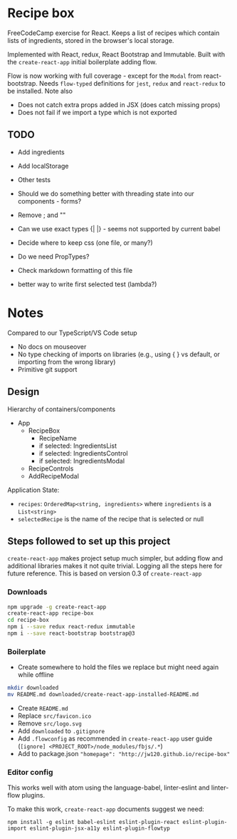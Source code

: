 # Recipe box

FreeCodeCamp exercise for React. Keeps a list of recipes which contain lists of ingredients, stored
in the browser's local storage.

Implemented with React, redux, React Bootstrap and Immutable. Built with the `create-react-app` initial boilerplate adding flow.

Flow is now working with full coverage - except for the `Modal` from react-bootstrap. Needs `flow-typed` definitions for `jest`, `redux` and `react-redux` to be installed. Note also

* Does not catch extra props added in JSX (does catch missing props)
* Does not fail if we import a type which is not exported

## TODO

* Add ingredients
* Add localStorage

* Other tests
* Should we do something better with threading state into our components - forms?
* Remove ; and ""
* Can we use exact types {| |} - seems not supported by current babel
* Decide where to keep css (one file, or many?)
* Do we need PropTypes?
* Check markdown formatting of this file
* better way to write first selected test (lambda?)

# Notes

Compared to our TypeScript/VS Code setup
* No docs on mouseover
* No type checking of imports on libraries (e.g., using { } vs default, or importing from the wrong library)
* Primitive git support

## Design

Hierarchy of containers/components
* App
  + RecipeBox
    - RecipeName
    - if selected: IngredientsList
    - if selected: IngredientsControl
    - if selected: IngredientsModal
  + RecipeControls
  + AddRecipeModal

Application State:
* `recipes`: `OrderedMap<string, ingredients>` where `ingredients` is a `List<string>`
* `selectedRecipe` is the name of the recipe that is
selected or null


## Steps followed to set up this project

`create-react-app` makes project setup much simpler, but adding flow and additional libraries
makes it not quite trivial. Logging all the steps here for future reference. This is based on version
0.3 of `create-react-app`

### Downloads

```sh
npm upgrade -g create-react-app
create-react-app recipe-box
cd recipe-box
npm i --save redux react-redux immutable
npm i --save react-bootstrap bootstrap@3
```

### Boilerplate

* Create somewhere to hold the files we replace but might need again while offline

```sh
mkdir downloaded
mv README.md downloaded/create-react-app-installed-README.md
```

* Create `README.md`
* Replace `src/favicon.ico`
* Remove `src/logo.svg`
* Add `downloaded` to `.gitignore`
* Add `.flowconfig` as recommended in `create-react-app` user guide (`[ignore]
<PROJECT_ROOT>/node_modules/fbjs/.*`)
* Add to package.json `"homepage": "http://jw120.github.io/recipe-box"`

### Editor config

This works well with atom using the language-babel, linter-eslint and linter-flow plugins.

To make this work, `create-react-app` documents suggest we need:

```
npm install -g eslint babel-eslint eslint-plugin-react eslint-plugin-import eslint-plugin-jsx-a11y eslint-plugin-flowtyp
```
